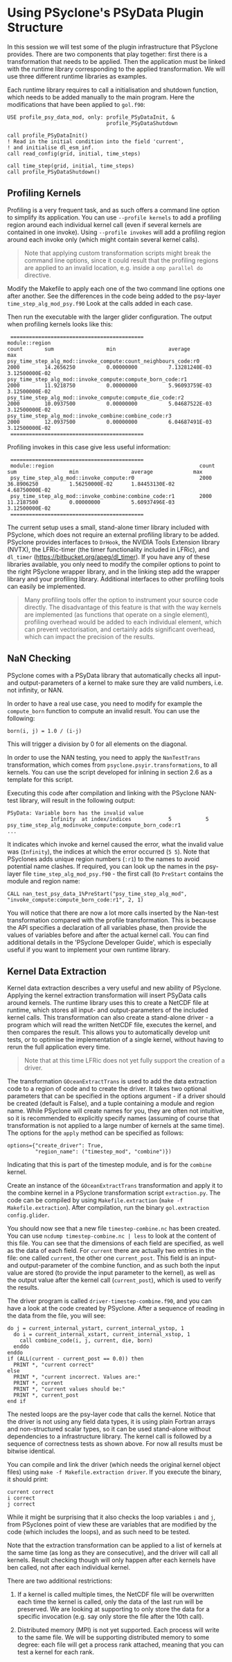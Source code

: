 # Using PSyclone's PSyData Plugin Structure

In this session we will test some of the plugin infrastructure
that PSyclone provides. There are two components that play together:
first there is a transformation that needs to be applied. Then the
application must be linked with the runtime library corresponding
to the applied transformation. We will use three different runtime
libraries as examples.

Each runtime library requires to call a initialisation and shutdown
function, which needs to be added manually to the main program. Here
the modifications that have been applied to `gol.f90`:

    USE profile_psy_data_mod, only: profile_PSyDataInit, &
                                    profile_PSyDataShutdown

    call profile_PSyDataInit()
    ! Read in the initial condition into the field 'current',
    ! and initialise dl_esm_inf.
    call read_config(grid, initial, time_steps) 

    call time_step(grid, initial, time_steps)
    call profile_PSyDataShutdown()


## Profiling Kernels
Profiling is a very frequent task, and as such offers a command
line option to simplify its application. You can use
`--profile kernels` to add a profiling region around each individual
kernel call (even if several kernels are contained in one invoke).
Using `--profile invokes` will add a profiling region around
each invoke only (which might contain several kernel calls).

> Note that applying custom transformation scripts might break the
> command line options, since it could result that the profiling
> regions are applied to an invalid location, e.g. inside a
> `omp parallel do` directive.

Modify the Makefile to apply each one of the two command line
options one after another. See the differences in the code being
added to the psy-layer `time_step_alg_mod_psy.f90`
Look at the calls added in each case.

Then run the executable with the larger glider configuration.
The output when profiling kernels looks like this:

     ===========================================
    module::region                                                        count       sum                 min                 average             max
    psy_time_step_alg_mod::invoke_compute:count_neighbours_code:r0        2000        14.2656250          0.00000000          7.13281240E-03      3.12500000E-02
    psy_time_step_alg_mod::invoke_compute:compute_born_code:r1            2000        11.9218750          0.00000000          5.96093759E-03      3.12500000E-02
    psy_time_step_alg_mod::invoke_compute:compute_die_code:r2             2000        10.0937500          0.00000000          5.04687522E-03      3.12500000E-02
    psy_time_step_alg_mod::invoke_combine:combine_code:r3                 2000        12.0937500          0.00000000          6.04687491E-03      3.12500000E-02
     ===========================================

Profiling invokes in this case give less useful information:

     ===========================================
     module::region                                               count    sum                 min                 average             max
     psy_time_step_alg_mod::invoke_compute:r0                     2000     36.8906250          1.56250000E-02      1.84453130E-02      4.68750000E-02
     psy_time_step_alg_mod::invoke_combine:combine_code:r1        2000     11.2187500          0.00000000          5.60937496E-03      3.12500000E-02
     ===========================================

The current setup uses a small, stand-alone timer library included
with PSyclone, which does not require an external profiling library
to be added. PSyclone provides interfaces to `DrHook`, the 
NVIDIA Tools Extension library (NVTX),
the LFRic-timer (the timer functionality included in LFRic), and
`dl_timer` (https://bitbucket.org/apeg/dl_timer). If you have any
of these libraries available, you only need to modify the compiler
options to point to the right PSyclone wrapper library, and in the
linking step add the wrapper library and your profiling library.
Additional interfaces to other profiling tools can easily be
implemented.

> Many profiling tools offer the option to instrument your source
> code directly. The disadvantage of this feature is that with the
> way kernels are implemented (as functions that operate on a single
> element), profiling overhead would be added to each individual
> element, which can prevent vectorisation, and certainly adds
> significant overhead, which can impact the precision of the
> results.

## NaN Checking
PSyclone comes with a PSyData library that automatically checks
all input- and output-parameters of a kernel to make sure they
are valid numbers, i.e. not infinity, or NAN.

In order to have a real use case, you need to modify for example
the `compute_born` function to compute an invalid result. You can use
the following:

    born(i, j) = 1.0 / (i-j)

This will trigger a division by 0 for all elements on the diagonal.

In order to use the NAN testing, you need to apply the
`NanTestTrans` transformation, which comes from
`psyclone.psyir.transformations`, to all kernels. You can use the
script developed for inlining in section 2.6 as a template for
this script.

Executing this code after compilation and linking with the PSyclone
NAN-test library, will result in the following output:

    PSyData: Variable born has the invalid value
                  Infinity  at index/indices            5           5
    psy_time_step_alg_modinvoke_compute:compute_born_code:r1
    ...

It indicates which invoke and kernel caused the error, what the
invalid value was (`Infinity`), the indices at which the error
occurred (`5 5`). Note that PSyclones adds unique region numbers (`:r1`)
to the names to avoid potential name clashes. If required, you
can look up the names in the psy-layer file
`time_step_alg_mod_psy.f90` - the first call (to `PreStart` contains
the module and region name:

    CALL nan_test_psy_data_1%PreStart("psy_time_step_alg_mod", "invoke_compute:compute_born_code:r1", 2, 1)

You will notice that there are now a lot more calls inserted by
the Nan-test transformation compared with the profile transformation.
This is because the API specifies a declaration of all variables
phase, then provide the values of variables before and after the
actual kernel call. You can find additional details in the
'PSyclone Developer Guide', which is especially useful if you
want to implement your own runtime library.

## Kernel Data Extraction
Kernel data extraction describes a very useful and new ability
of PSyclone. Applying the kernel extraction transformation will
insert PSyData calls around kernels. The runtime library
uses this to create a NetCDF file at runtime, which stores all
input- and output-parameters of the included kernel calls. This
transformation can also create a stand-alone driver - a program
which will read the written NetCDF file, executes the kernel,
and then compares the result. This allows you to automatically
develop unit tests, or to optimise the implementation of a single
kernel, without having to rerun the full application every time.

> Note that at this time LFRic does not yet fully support the
> creation of a driver.

The transformation `GOceanExtractTrans` is used to add the data
extraction code to a region of code and to create the driver.
It takes two optional parameters that can be specified in the
options argument - if a driver should be created (default is
False), and a tuple containing a module and region name. While
PSyclone will create names for you, they are often not intuitive,
so it is recommended to explicitly specify names (assuming of
course that transformation is not applied to a large number of
kernels at the same time). The options for the `apply` method
can be specified as follows:

    options={"create_driver": True,
             "region_name": ("timestep_mod", "combine")})

Indicating that this is part of the timestep module, and
is for the `combine` kernel.

Create an instance of the `GOceanExtractTrans` transformation
and apply it to the combine kernel in a PSyclone transformation
script `extraction.py`. The code can be compiled by using
`Makefile.extraction` (`make -f Makefile.extraction`).
After compilation, run the binary `gol.extraction config.glider`.

You should now see that a new file `timestep-combine.nc` has
been created. You can use `ncdump timestep-combine.nc | less`
to look at the content of this file. You can see that the dimensions
of each field are specified, as well as the data of each field.
For `current` there are actually two entries in the file: one
called `current`, the other one `current_post`. This field
is an input- and output-parameter of the combine function, and
as such both the input value are stored (to provide the input
parameter to the kernel), as well as the output value after the
kernel call (`current_post`), which is used to verify the results.

The driver program is called `driver-timestep-combine.f90`,
and you can have a look at the code created by PSyclone. After
a sequence of reading in the data from the file, you will see:

    do j = current_internal_ystart, current_internal_ystop, 1
      do i = current_internal_xstart, current_internal_xstop, 1
        call combine_code(i, j, current, die, born)
      enddo
    enddo
    if (ALL(current - current_post == 0.0)) then
      PRINT *, "current correct"
    else
      PRINT *, "current incorrect. Values are:"
      PRINT *, current
      PRINT *, "current values should be:"
      PRINT *, current_post
    end if

The nested loops are the psy-layer code that calls the kernel. Notice
that the driver is not using any field data types, it is using plain
Fortran arrays and non-structured scalar types, so it can be used
stand-alone without dependencies to a infrastructure library. The kernel
call is followed by a sequence of correctness tests as shown above. For
now all results must be bitwise identical.

You can compile and link the driver (which needs the original kernel
object files) using `make -f Makefile.extraction driver`. If you
execute the binary, it should print:

    current correct
    i correct
    j correct

While it might be surprising that it also checks the loop variables
`i` and `j`, from PSyclones point of view these are variables
that are modified by the code (which includes the loops), and as such
need to be tested.

Note that the extraction transformation can be applied to a list of
kernels at the same time (as long as they are consecutive), and the
driver will call all kernels. Result checking though will only happen
after each kernels have ben called, not after each individual kernel.

There are two additional restrictions:
1) If a kernel is called multiple times, the NetCDF file will be
   overwritten each time the kernel is called, only the data of the
   last run will be preserved. We are looking at supporting to only
   store the data for a specific invocation (e.g. say only store the
   file after the 10th call).

2) Distributed memory (MPI) is not yet supported. Each process will
   write to the same file. We will be supporting distributed memory
   to some degree: each file will get a process rank attached, meaning
   that you can test a kernel for each rank.
